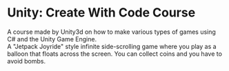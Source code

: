 # Unity: Create With Code Course
A course made by Unity3d on how to make various types of games using C# and the Unity Game Engine. <br>
A "Jetpack Joyride" style infinite side-scrolling game where you play as a balloon that floats across the screen. You can collect coins and you have to avoid bombs.
